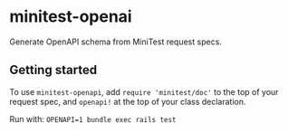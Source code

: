 # minitest-openai
Generate OpenAPI schema from MiniTest request specs.

## Getting started

To use `minitest-openapi`, add `require 'minitest/doc'` to 
the top of your request spec, and `openapi!` at the top of 
your class declaration.

Run with: `OPENAPI=1 bundle exec rails test`